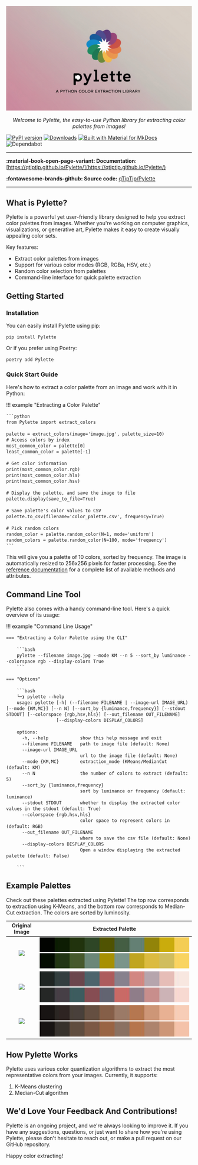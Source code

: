 <p align="center">
  <a href="https://qtiptip.github.io/Pylette/"><img src="example_imgs/pylette_logo.jpg" alt="Pylette"></a>
</p>
<p align="center">
    <em>Welcome to Pylette, the easy-to-use Python library for extracting color palettes from images!
</em>
</p>



[![PyPI version](https://badge.fury.io/py/Pylette.svg)](https://badge.fury.io/py/Pylette)
[![Downloads](http://pepy.tech/badge/pylette)](http://pepy.tech/project/pylette)
[![Built with Material for MkDocs](https://img.shields.io/badge/Material_for_MkDocs-526CFE?logo=MaterialForMkDocs&logoColor=white)](https://squidfunk.github.io/mkdocs-material/)
![Dependabot](https://img.shields.io/badge/dependabot-enabled-025E8C?logo=dependabot&logoColor=white)

---

**:material-book-open-page-variant: Documentation**: [https://qtiptip.github.io/Pylette/](https://qtiptip.github.io/Pylette/)

**:fontawesome-brands-github: Source code:** [qTipTip/Pylette](https://github.com/qTipTip/Pylette)

---

## What is Pylette?

Pylette is a powerful yet user-friendly library designed to help you extract color palettes from images. Whether you're
working on computer graphics, visualizations, or generative art, Pylette makes it easy to create visually appealing
color sets.

Key features:

* Extract color palettes from images
* Support for various color modes (RGB, RGBa, HSV, etc.)
* Random color selection from palettes
* Command-line interface for quick palette extraction

## Getting Started

### Installation

You can easily install Pylette using pip:

```shell
pip install Pylette
```

Or if you prefer using Poetry:

```shell
poetry add Pylette
```

### Quick Start Guide

Here's how to extract a color palette from an image and work with it in Python:

!!! example "Extracting a Color Palette"

    ```python
    from Pylette import extract_colors

    palette = extract_colors(image='image.jpg', palette_size=10)
    # Access colors by index
    most_common_color = palette[0]
    least_common_color = palette[-1]

    # Get color information
    print(most_common_color.rgb)
    print(most_common_color.hls)
    print(most_common_color.hsv)

    # Display the palette, and save the image to file
    palette.display(save_to_file=True)

    # Save palette's color values to CSV
    palette.to_csv(filename='color_palette.csv', frequency=True)

    # Pick random colors
    random_color = palette.random_color(N=1, mode='uniform')
    random_colors = palette.random_color(N=100, mode='frequency')
    ```

This will give you a palette of 10 colors, sorted by frequency.
The image is automatically resized to 256x256 pixels for faster processing.
See the [reference documentation](reference.md) for a complete list of available methods and attributes.

## Command Line Tool

Pylette also comes with a handy command-line tool. Here's a quick overview of its usage:

!!! example "Command Line Usage"

    === "Extracting a Color Palette using the CLI"

        ```bash
        pylette --filename image.jpg --mode KM --n 5 --sort_by luminance --colorspace rgb --display-colors True
        ```

    === "Options"

        ```bash
        ╰─❯ pylette --help
        usage: pylette [-h] (--filename FILENAME | --image-url IMAGE_URL) [--mode {KM,MC}] [--n N] [--sort_by {luminance,frequency}] [--stdout STDOUT] [--colorspace {rgb,hsv,hls}] [--out_filename OUT_FILENAME]
                       [--display-colors DISPLAY_COLORS]

        options:
          -h, --help            show this help message and exit
          --filename FILENAME   path to image file (default: None)
          --image-url IMAGE_URL
                                url to the image file (default: None)
          --mode {KM,MC}        extraction_mode (KMeans/MedianCut (default: KM)
          --n N                 the number of colors to extract (default: 5)
          --sort_by {luminance,frequency}
                                sort by luminance or frequency (default: luminance)
          --stdout STDOUT       whether to display the extracted color values in the stdout (default: True)
          --colorspace {rgb,hsv,hls}
                                color space to represent colors in (default: RGB)
          --out_filename OUT_FILENAME
                                where to save the csv file (default: None)
          --display-colors DISPLAY_COLORS
                                Open a window displaying the extracted palette (default: False)

        ```

## Example Palettes

Check out these palettes extracted using Pylette! The top row corresponds to extraction using K-Means, and the bottom
row corresponds to Median-Cut extraction.
The colors are sorted by luminosity.


Original Image  | Extracted Palette
:--------------:|:-----------------:
![](https://images.unsplash.com/photo-1534535009397-1fb0a46440f1?ixlib=rb-0.3.5&ixid=eyJhcHBfaWQiOjEyMDd9&s=0de8fee9f4e6aa3d55fef987734a0787&auto=format&fit=crop&w=1234&q=80) | ![](example_imgs/jason_leung_palette_kmeans.jpg) ![](example_imgs/jason_leung_palette_mediancut.jpg)
![](https://images.unsplash.com/photo-1534547774987-e59593542e1e?ixlib=rb-0.3.5&ixid=eyJhcHBfaWQiOjEyMDd9&s=e8e5af1676517ac1ef8067f97a206415&auto=format&fit=crop&w=1234&q=80) | ![](example_imgs/alex_perez_palette_kmeans.jpg)  ![](example_imgs/alex_perez_palette_mediancut.jpg)
![](https://images.unsplash.com/photo-1534537841395-2e594ba9ed4a?ixlib=rb-0.3.5&ixid=eyJhcHBfaWQiOjEyMDd9&s=34ad54d1ba5d88b42abf43219c905c78&auto=format&fit=crop&w=1234&q=80) | ![](example_imgs/josh_hild_palette_kmeans.jpg)   ![](example_imgs/josh_hild_palette_mediancut.jpg)

## How Pylette Works

Pylette uses various color quantization algorithms to extract the most representative colors from your images.
Currently, it supports:

1. K-Means clustering
2. Median-Cut algorithm

## We'd Love Your Feedback And Contributions!

Pylette is an ongoing project, and we're always looking to improve it.
If you have any suggestions, questions, or just want to share how you're using Pylette, please don't hesitate to reach
out, or make a pull request on our GitHub repository.

Happy color extracting!
